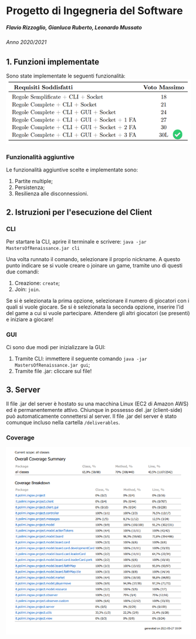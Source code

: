 # Progetto di Ingegneria del Software
##### Flavio Rizzoglio, Gianluca Ruberto, Leonardo Mussato
###### Anno 2020/2021

## 1. Funzioni implementate
Sono state implementate le seguenti funzionalità:
![alt text](https://github.com/mightyflavieee/ing-sw-2021-rizzoglio-ruberto-mussato/blob/master/deliverables/readme_images/implemented_functions.PNG)

### Funzionalità aggiuntive
Le funzionalità aggiuntive scelte e implementate sono:
1. Partite multiple;
2. Persistenza;
3. Resilienza alle disconnessioni.

## 2. Istruzioni per l'esecuzione del Client
### CLI
Per startare la CLI, aprire il terminale e scrivere:
`java -jar MastersOfRenaissance.jar cli`

Una volta runnato il comando, selezionare il proprio nickname. A questo punto indicare se si vuole creare o joinare un game, tramite uno di questi due comandi:
1. Creazione: `create`;
2. Join: `join`.

Se si è selezionata la prima opzione, selezionare il numero di giocatori con i quali si vuole giocare. Se si è selezionata la seconda opzione, inserire l'id del game a cui si vuole partecipare. 
Attendere gli altri giocatori (se presenti) e iniziare a giocare!

### GUI
Ci sono due modi per inizializzare la GUI:
1. Tramite CLI: immettere il seguente comando `java -jar MastersOfRenaissance.jar gui`;
2. Tramite file .jar: cliccare sul file!

## 3. Server
Il file .jar del server è hostato su una macchina Linux (EC2 di Amazon AWS) ed è permanentemente attivo. Chiunque in possesso del .jar (client-side) può automaticamente connettersi al server.
Il file .jar del server è stato comunque incluso nella cartella `/deliverables`. 

### Coverage
![alt text](https://github.com/mightyflavieee/ing-sw-2021-rizzoglio-ruberto-mussato/blob/master/deliverables/coverage.PNG)
